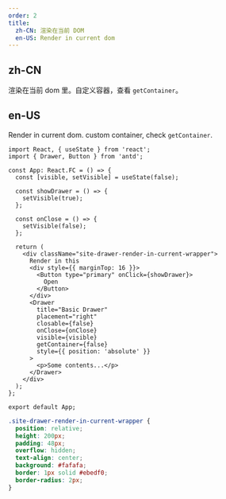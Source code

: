```yaml
---
order: 2
title:
  zh-CN: 渲染在当前 DOM
  en-US: Render in current dom
---
```


## zh-CN

渲染在当前 dom 里。自定义容器，查看 `getContainer`。

## en-US

Render in current dom. custom container, check `getContainer`.

```tsx
import React, { useState } from 'react';
import { Drawer, Button } from 'antd';

const App: React.FC = () => {
  const [visible, setVisible] = useState(false);

  const showDrawer = () => {
    setVisible(true);
  };

  const onClose = () => {
    setVisible(false);
  };

  return (
    <div className="site-drawer-render-in-current-wrapper">
      Render in this
      <div style={{ marginTop: 16 }}>
        <Button type="primary" onClick={showDrawer}>
          Open
        </Button>
      </div>
      <Drawer
        title="Basic Drawer"
        placement="right"
        closable={false}
        onClose={onClose}
        visible={visible}
        getContainer={false}
        style={{ position: 'absolute' }}
      >
        <p>Some contents...</p>
      </Drawer>
    </div>
  );
};

export default App;
```

```css
.site-drawer-render-in-current-wrapper {
  position: relative;
  height: 200px;
  padding: 48px;
  overflow: hidden;
  text-align: center;
  background: #fafafa;
  border: 1px solid #ebedf0;
  border-radius: 2px;
}
```

<style>
[data-theme="dark"] .site-drawer-render-in-current-wrapper {
  background: #000;
  border: 1px solid #303030;
}
</style>
